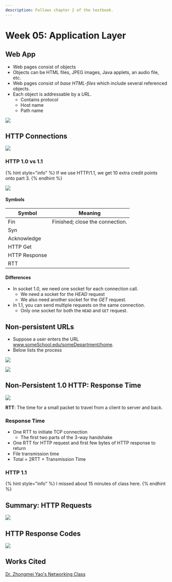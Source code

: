 ```yaml
---
description: Follows chapter 2 of the textbook.
---
```


# Week 05: Application Layer

## Web App

* Web pages consist of objects
* Objects can be HTML files, JPEG images, Java applets, an audio file, etc.
* Web pages consist of _base HTML-files_ which include several referenced objects.
* Each object is addressable by a _URL_.
  * Contains protocol
  * Host name
  * Path name

![](<../../../.gitbook/assets/image (348).png>)

## HTTP Connections

![](<../../../.gitbook/assets/image (349).png>)

### HTTP 1.0 vs 1.1

{% hint style="info" %}
If we use HTTP/1.1, we get 10 extra credit points onto part 3.
{% endhint %}

![](<../../../.gitbook/assets/image (350).png>)

#### Symbols

| Symbol        | Meaning                         |
| ------------- | ------------------------------- |
| Fin           | Finished; close the connection. |
| Syn           |                                 |
| Acknowledge   |                                 |
| HTTP Get      |                                 |
| HTTP Response |                                 |
| RTT           |                                 |

#### Differences

* In socket 1.0, we need one socket for each connection call.
  * We need a socket for the _HEAD_ request
  * We also need another socket for the _GET_ request.
* In 1.1, you can send multiple requests on the same connection.
  * Only one socket for both the `HEAD` and `GET` request.

## Non-persistent URLs

* Suppose a user enters the URL www.someSchool.edu/someDepartment/home.
* Below lists the process

![](<../../../.gitbook/assets/image (351).png>)

![](<../../../.gitbook/assets/image (352).png>)

## Non-Persistent 1.0 HTTP: Response Time

![](<../../../.gitbook/assets/image (353).png>)

**RTT**: The time for a small packet to travel from a client to server and back.

### Response Time

* One RTT to initiate TCP connection
  * The first two parts of the 3-way handshake
* One RTT for HTTP request and first few bytes of HTTP response to return
* File transmission time
* Total = 2RTT + Transmission Time

### HTTP 1.1

{% hint style="info" %}
I missed about 15 minutes of class here.
{% endhint %}

## Summary: HTTP Requests

![](<../../../.gitbook/assets/image (354).png>)

## HTTP Response Codes

![](<../../../.gitbook/assets/image (355).png>)

## Works Cited

[Dr. Zhongmei Yao's Networking Class](https://academic.udayton.edu/zhongmeiyao/)
